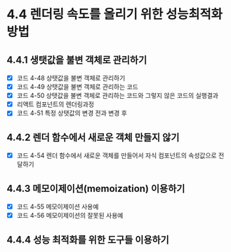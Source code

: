 # 4.4 렌더링 속도를 올리기 위한 성능최적화 방법

## 4.4.1 생탯값을 불변 객체로 관리하기

- [x] 코드 4-48 상탯값을 불변 객체로 관리하기
- [x] 코드 4-49 상탯값을 불변 객체로 관리하는 코드
- [x] 코드 4-50 상탯값을 불변 객체로 관리하는 코드와 그렇지 않은 코드의 실행결과
- [x] 리액트 컴포넌트의 렌더링과정
- [x] 코드 4-51 특정 상탯값의 변경 전과 변경 후

## 4.4.2 렌더 함수에서 새로운 객체 만들지 않기

- [x] 코드 4-54 렌더 함수에서 새로운 객체를 만들어서 자식 컴포넌트의 속성값으로 전달하기

## 4.4.3 메모이제이션(memoization) 이용하기

- [x] 코드 4-55 메모이제이션 사용예
- [x] 코드 4-56 메모이제이션의 잘못된 사용예

## 4.4.4 성능 최적화를 위한 도구들 이용하기